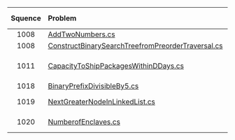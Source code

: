 | Squence | Problem       | Level  | Language  | Tags | Video Tutorial|
|:-------:|:--------------|:------:|:---------:|:----:|:-------------:|
|1008|[AddTwoNumbers.cs](https://github.com/dftty/LeetCode/blob/master/Assets/Second/AddTwoNumbers.cs)|Medium|C#|[LinkedList]||
|1008|[ConstructBinarySearchTreefromPreorderTraversal.cs](https://github.com/dftty/LeetCode/blob/master/Assets/Second/ConstructBinarySearchTreefromPreorderTraversal.cs)|Medium|C#|[Tree]||
|1011|[CapacityToShipPackagesWithinDDays.cs](https://github.com/dftty/LeetCode/blob/master/Assets/Second/CapacityToShipPackagesWithinDDays.cs)|Medium|C#|[Array Binary Search]||
|1018|[BinaryPrefixDivisibleBy5.cs](https://github.com/dftty/LeetCode/blob/master/Assets/Second/BinaryPrefixDivisibleBy5.cs)|Easy|C#|[Array]||
|1019|[NextGreaterNodeInLinkedList.cs](https://github.com/dftty/LeetCode/blob/master/Assets/Second/NextGreaterNodeInLinkedList.cs)|Medium|C#|[LinkedList Stack]||
|1020|[NumberofEnclaves.cs](https://github.com/dftty/LeetCode/blob/master/Assets/Second/NumberofEnclaves.cs)|Medium|C#|[Depth First Search]||
